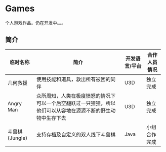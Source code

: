 # Games

个人游戏作品。仍在开发中。。。

## 简介

| 临时名称 | 简介 | 开发语言/平台 | 合作人员情况 |
| ------- | ---- | ------------ | ----------- |
| 几何救援 | 使用技能和道具，救出所有被困的同伴 | U3D | 独立完成 |
| Angry Man | 众所周知，人类在极度愤怒的情况下可以一个后空翻跃过一只猩猩，所以他们可以从容地在源源不断的野生动物中生存下去 | U3D | 独立完成 |
| 斗兽棋(Jungle) | 支持存档及自定义的双人线下斗兽棋 | Java | 小组合作完成 |
